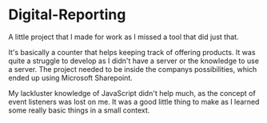 # Digital-Reporting
A little project that I made for work as I missed a tool that did just that.

It's basically a counter that helps keeping track of offering products.
It was quite a struggle to develop as I didn't have a server or the knowledge to use a server.
The project needed to be inside the companys possibilities, which ended up using Microsoft Sharepoint.

My lackluster knowledge of JavaScript didn't help much, as the concept of event listeners was lost on me.
It was a good little thing to make as I learned some really basic things in a small context.
